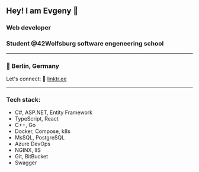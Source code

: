 ## Hey! I am Evgeny 👋
### Web developer 
### Student @42Wolfsburg software engeneering school
***
### 📍 Berlin, Germany
Let's connect: 🔗 [linktr.ee](https://linktr.ee/buddha_cola)
***
### Tech stack:
- C#, ASP.NET, Entity Framework
- TypeScript, React
- C++, Go
- Docker, Compose, k8s
- MsSQL, PostgreSQL
- Azure DevOps
- NGINX, IIS
- Git, BitBucket
- Swagger
